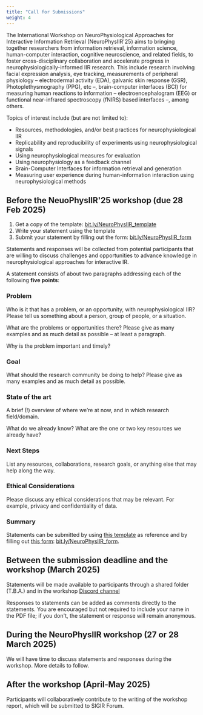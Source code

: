 ```yaml
---
title: "Call for Submissions"
weight: 4
---
```


The International Workshop on NeuroPhysiological Approaches for Interactive Information Retrieval (NeuroPhysIIR'25) aims to bringing together researchers from information retrieval, information science, human-computer interaction, cognitive neuroscience, and related fields, to foster cross-disciplinary collaboration and accelerate progress in neurophysiologically-informed IIR research. This include research involving facial expression analysis, eye tracking, measurements of peripheral physiology – electrodermal activity (EDA), galvanic skin response (GSR), Photoplethysmography (PPG), etc –, brain-computer interfaces (BCI)  for measuring human reactions to information – electroencephalogram (EEG) or functional near-infrared spectroscopy (fNIRS) based interfaces –, among others.

Topics of interest include (but are not limited to):
 - Resources, methodologies, and/or best practices for neurophysiological IIR
 - Replicability and reproducibility of experiments using neurophysiological signals
 - Using neurophysiological measures for evaluation
 - Using neurophysiology as a feedback channel
 - Brain-Computer Interfaces for information retrieval and generation
 - Measuring user experience during human-information interaction using neurophysiological methods

 
## Before the NeuoPhysIIR'25 workshop (due 28 Feb 2025)

1. Get a copy of the template: [bit.ly/NeuroPhysIIR_template](https://bit.ly/NeuroPhysIIR_template)
2. Write your statement using the template
3. Submit your statement by filling out the form: [bit.ly/NeuroPhysIIR_form](https://bit.ly/NeuroPhysIIR_form)

Statements and responses will be collected from potential participants that are willing to discuss challenges and opportunities to advance knowledge in neurophysiological approaches for interactive IR. 

A statement consists of about two paragraphs addressing each of the following **five points**:

### Problem

Who is it that has a problem, or an opportunity, with neurophysiological IIR? Please tell us something about a person, group of people, or a situation.

What are the problems or opportunities there? Please give as many examples and as much detail as possible – at least a paragraph. 

Why is the problem important and timely?

### Goal

What should the research community be doing to help? Please give as many examples and as much detail as possible.

### State of the art

A brief (!) overview of where we’re at now, and in which research field/domain.

What do we already know? What are the one or two key resources we already have?

### Next Steps

List any resources, collaborations, research goals, or anything else that may help along the way.

### Ethical Considerations

Please discuss any ethical considerations that may be relevant. For example, privacy and confidentiality of data.

### Summary 
Statements can be submitted by using [this template](https://bit.ly/NeuroPhysIIR_template) as reference and by filling out [this form](https://bit.ly/NeuroPhysIIR_form): [bit.ly/NeuroPhysIIR_form](bit.ly/NeuroPhysIIR_form).

## Between the submission deadline and the workshop (March 2025)

Statements will be made available to participants through a shared folder (T.B.A.) and in the workshop [Discord channel](https://discord.gg/qKm3PXQcv)

Responses to statements can be added as comments directly to the statements. You are encouraged but not required to include your name in the PDF file; if you don't, the statement or response will remain anonymous.

## During the NeuroPhysIIR workshop (27 or 28 March 2025)

We will have time to discuss statements and responses during the workshop. More details to follow.

## After the workshop (April-May 2025) 

Participants will collaboratively contribute to the writing of the workshop report, which will be submitted to SIGIR Forum.
